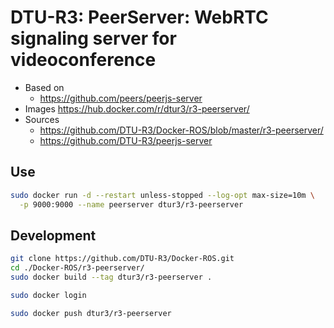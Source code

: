 # DTU-R3: PeerServer: WebRTC signaling server for videoconference
* Based on
	* https://github.com/peers/peerjs-server
* Images https://hub.docker.com/r/dtur3/r3-peerserver/
* Sources
	* https://github.com/DTU-R3/Docker-ROS/blob/master/r3-peerserver/
	* https://github.com/DTU-R3/peerjs-server

## Use

```sh
sudo docker run -d --restart unless-stopped --log-opt max-size=10m \
  -p 9000:9000 --name peerserver dtur3/r3-peerserver
```

## Development

```bash
git clone https://github.com/DTU-R3/Docker-ROS.git
cd ./Docker-ROS/r3-peerserver/
sudo docker build --tag dtur3/r3-peerserver .

sudo docker login

sudo docker push dtur3/r3-peerserver
